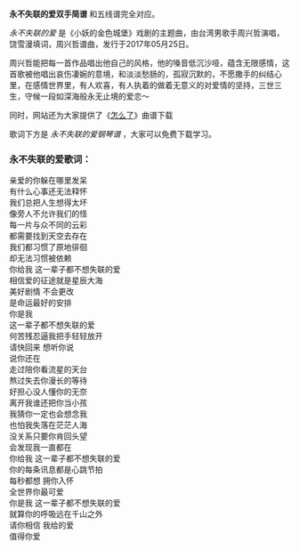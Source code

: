 

**永不失联的爱双手简谱** 和五线谱完全对应。

_永不失联的爱_ 是《小妖的金色城堡》戏剧的主题曲，由台湾男歌手周兴哲演唱，饶雪漫填词，周兴哲谱曲，发行于2017年05月25日。

周兴哲能把每一首作品唱出他自己的风格，他的嗓音低沉沙哑，蕴含无限感情，这首歌被他唱出哀伤凄婉的意境，和淡淡愁肠的，孤寂沉默的，不愿撒手的纠结心里，在感情世界里，有人欢喜，有人执着的做着无意义的对爱情的坚持，三世三生，守候一段如深海般永无止境的爱恋～

同时，网站还为大家提供了《[怎么了](Music-10353-怎么了-周兴哲.html "怎么了")》曲谱下载

歌词下方是 _永不失联的爱钢琴谱_ ，大家可以免费下载学习。

### 永不失联的爱歌词：

亲爱的你躲在哪里发呆  
有什么心事还无法释怀  
我们总把人生想得太坏  
像旁人不允许我们的怪  
每一片与众不同的云彩  
都需要找到天空去存在  
我们都习惯了原地徘徊  
却无法习惯被依赖  
你给我 这一辈子都不想失联的爱  
相信爱的征途就是星辰大海  
美好剧情 不会更改  
是命运最好的安排  
你是我  
这一辈子都不想失联的爱  
何苦残忍逼我把手轻轻放开  
请快回来 想听你说  
说你还在  
走过陪你看流星的天台  
熬过失去你漫长的等待  
好担心没人懂你的无奈  
离开我谁还把你当小孩  
我猜你一定也会想念我  
也怕我失落在茫茫人海  
没关系只要你肯回头望  
会发现我一直都在  
你给我 这一辈子都不想失联的爱  
你的每条讯息都是心跳节拍  
每秒都想 拥你入怀  
全世界你最可爱  
你是我 这一辈子都不想失联的爱  
就算你的呼吸远在千山之外  
请你相信 我给的爱  
值得你爱

